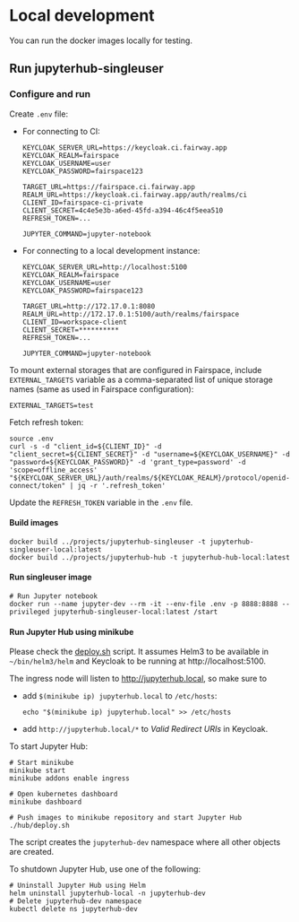 # Local development

You can run the docker images locally for testing.

## Run jupyterhub-singleuser

### Configure and run

Create `.env` file:

- For connecting to CI:
    ```shell
    KEYCLOAK_SERVER_URL=https://keycloak.ci.fairway.app
    KEYCLOAK_REALM=fairspace
    KEYCLOAK_USERNAME=user
    KEYCLOAK_PASSWORD=fairspace123

    TARGET_URL=https://fairspace.ci.fairway.app
    REALM_URL=https://keycloak.ci.fairway.app/auth/realms/ci
    CLIENT_ID=fairspace-ci-private
    CLIENT_SECRET=4c4e5e3b-a6ed-45fd-a394-46c4f5eea510
    REFRESH_TOKEN=...
    
    JUPYTER_COMMAND=jupyter-notebook
    ```
- For connecting to a local development instance:
    ```shell
    KEYCLOAK_SERVER_URL=http://localhost:5100
    KEYCLOAK_REALM=fairspace
    KEYCLOAK_USERNAME=user
    KEYCLOAK_PASSWORD=fairspace123
    
    TARGET_URL=http://172.17.0.1:8080
    REALM_URL=http://172.17.0.1:5100/auth/realms/fairspace
    CLIENT_ID=workspace-client
    CLIENT_SECRET=**********
    REFRESH_TOKEN=...
    
    JUPYTER_COMMAND=jupyter-notebook
    ```

To mount external storages that are configured in Fairspace, include `EXTERNAL_TARGETS` variable
as a comma-separated list of unique storage names (same as used in Fairspace configuration):
```shell
EXTERNAL_TARGETS=test
```

Fetch refresh token:

```shell
source .env
curl -s -d "client_id=${CLIENT_ID}" -d "client_secret=${CLIENT_SECRET}" -d "username=${KEYCLOAK_USERNAME}" -d "password=${KEYCLOAK_PASSWORD}" -d 'grant_type=password' -d 'scope=offline_access' "${KEYCLOAK_SERVER_URL}/auth/realms/${KEYCLOAK_REALM}/protocol/openid-connect/token" | jq -r '.refresh_token'
```

Update the `REFRESH_TOKEN` variable in the `.env` file.

#### Build images
```shell
docker build ../projects/jupyterhub-singleuser -t jupyterhub-singleuser-local:latest
docker build ../projects/jupyterhub-hub -t jupyterhub-hub-local:latest
```

#### Run singleuser image

```shell
# Run Jupyter notebook
docker run --name jupyter-dev --rm -it --env-file .env -p 8888:8888 --privileged jupyterhub-singleuser-local:latest /start
```

#### Run Jupyter Hub using minikube

Please check the [deploy.sh](hub/deploy.sh) script.
It assumes Helm3 to be available in `~/bin/helm3/helm` and
Keycloak to be running at http://localhost:5100.

The ingress node will listen to http://jupyterhub.local, so make sure to
- add `$(minikube ip) jupyterhub.local` to `/etc/hosts`:
  ```shell
  echo "$(minikube ip) jupyterhub.local" >> /etc/hosts
  ```
- add `http://jupyterhub.local/*` to _Valid Redirect URIs_ in Keycloak.

To start Jupyter Hub:
```shell
# Start minikube
minikube start
minikube addons enable ingress

# Open kubernetes dashboard
minikube dashboard

# Push images to minikube repository and start Jupyter Hub
./hub/deploy.sh
```
The script creates the `jupyterhub-dev` namespace where all other objects are created.

To shutdown Jupyter Hub, use one of the following:
```shell
# Uninstall Jupyter Hub using Helm
helm uninstall jupyterhub-local -n jupyterhub-dev
# Delete jupyterhub-dev namespace
kubectl delete ns jupyterhub-dev
```
